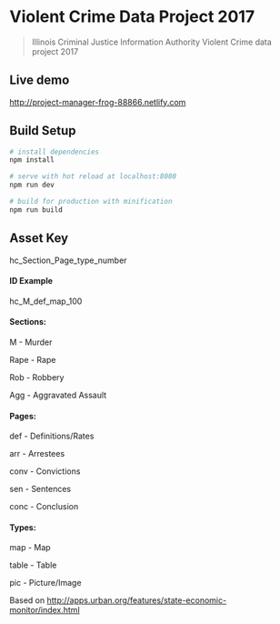 # Violent Crime Data Project 2017

> Illinois Criminal Justice Information Authority Violent Crime data project 2017

## Live demo

http://project-manager-frog-88866.netlify.com

## Build Setup

``` bash
# install dependencies
npm install

# serve with hot reload at localhost:8080
npm run dev

# build for production with minification
npm run build
```

## Asset Key
hc_Section_Page_type_number

#### ID Example

hc_M_def_map_100

#### Sections:

M - Murder

Rape  - Rape

Rob - Robbery

Agg - Aggravated Assault

#### Pages:

def - Definitions/Rates

arr - Arrestees

conv - Convictions

sen - Sentences

conc - Conclusion

#### Types:

map - Map

table - Table

pic - Picture/Image

Based on http://apps.urban.org/features/state-economic-monitor/index.html
